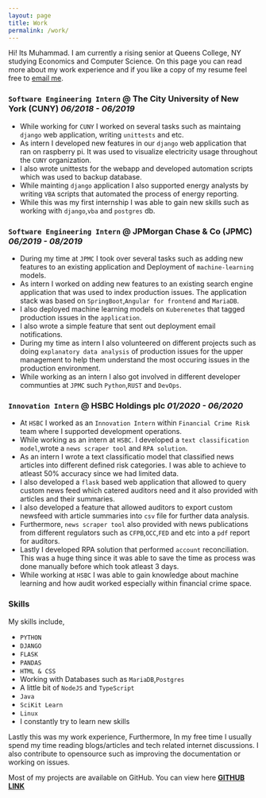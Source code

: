 ```yaml
---
layout: page
title: Work
permalink: /work/
---
```

Hi! Its Muhammad. I am currently a rising senior at Queens College, NY studying Economics and Computer Science. On this page you can read more about my work experience and if you like a copy of my resume feel free to [email me](mailto:muhammadraza0047@gmail.com).

### `Software Engineering Intern` @ The City University of New York (CUNY) _**06/2018 - 06/2019**_
- While working for `CUNY` I worked on several tasks such as maintaing `django` web application, writing `unittests` and etc.
- As intern I developed new features in our `django` web application that ran on raspberry pi. It was used to visualize electricity usage throughout the `CUNY` organization.
- I also wrote unittests for the webapp and developed automation scripts which was used to backup database.
- While mainting `django` application I also supported energy analysts by writing `VBA` scripts that automated the process of energy reporting.
- While this was my first internship I was able to gain new skills such as working with `django`,`vba` and `postgres` db.

### `Software Engineering Intern` @  JPMorgan Chase & Co (JPMC)  _**06/2019 - 08/2019**_
- During my time at `JPMC` I took over several tasks such as adding new features to an existing application and Deployment of `machine-learning` models.
- As intern I worked on adding new features to an existing search engine application that was used to index production issues. The application stack was based on `SpringBoot`,`Angular for frontend` and `MariaDB`.
- I also deployed machine learning models on `Kuberenetes` that tagged production issues in the `application`.
- I also wrote a simple feature that sent out deployment email notifications.
- During my time as intern I also volunteered on different projects such as doing `explanatory data analysis` of production issues for the upper management to help them understand the most occuring issues in the production environment.
- While working as an intern I also got involved in different developer communties at `JPMC` such `Python`,`RUST` and `DevOps`.

### `Innovation Intern` @  HSBC Holdings plc  _**01/2020 - 06/2020**_
- At `HSBC` I worked as an `Innovation Intern` within `Financial Crime Risk` team where I supported development operations.
- While working as an intern at `HSBC`. I developed a `text classification model`,wrote a `news scraper tool` and `RPA solution`.
- As an intern I wrote a text classificatio model that classified news articles into different defined risk categories. I was able to achieve to atleast 50% accuracy since we had limited data.
- I also developed a `flask` based web application that allowed to query custom news feed which catered auditors need and it also provided with articles and their summaries.
- I also developed a feature that allowed auditors to export custom newsfeed with article summaries into `csv` file for further data analysis.
- Furthermore, `news scraper tool` also provided with news publications from different regulators such as `CFPB`,`OCC`,`FED` and etc into a `pdf` report for auditors.
- Lastly I developed RPA solution that performed `account` reconciliation. This was a huge thing since it was able to save the time as process was done manually before which took atleast 3 days.
- While working at `HSBC` I was able to gain knowledge about machine learning and how audit worked especially within financial crime space.



### Skills
My skills include,
* `PYTHON`
* `DJANGO`
* `FLASK`
* `PANDAS`
* `HTML & CSS`
* Working with Databases such as `MariaDB`,`Postgres`
* A little bit of `NodeJS` and `TypeScript`
* `Java`
* `SciKit Learn`
* `Linux`
* I constantly try to learn new skills

Lastly this was my work experience, Furthermore, In my free time I usually spend my time reading blogs/articles and tech related internet discussions. I also contribute to opensource such as improving the documentation or working on issues.

Most of my projects are available on GitHub. You can view here **[GITHUB LINK](https://github.com/mraza007)**
